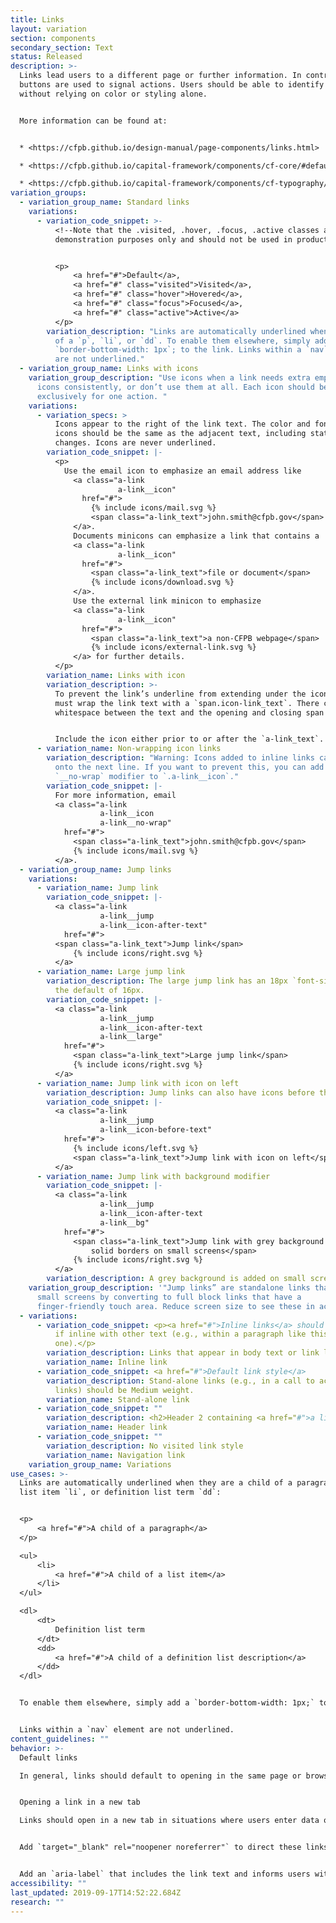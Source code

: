 ```yaml
---
title: Links
layout: variation
section: components
secondary_section: Text
status: Released
description: >-
  Links lead users to a different page or further information. In contrast,
  buttons are used to signal actions. Users should be able to identify links
  without relying on color or styling alone.


  More information can be found at:


  * <https://cfpb.github.io/design-manual/page-components/links.html>

  * <https://cfpb.github.io/capital-framework/components/cf-core/#default-links>

  * <https://cfpb.github.io/capital-framework/components/cf-typography/#link-patterns>
variation_groups:
  - variation_group_name: Standard links
    variations:
      - variation_code_snippet: >-
          <!--Note that the .visited, .hover, .focus, .active classes are for
          demonstration purposes only and should not be used in production.-->


          <p>
              <a href="#">Default</a>,
              <a href="#" class="visited">Visited</a>,
              <a href="#" class="hover">Hovered</a>,
              <a href="#" class="focus">Focused</a>,
              <a href="#" class="active">Active</a>
          </p>
        variation_description: "Links are automatically underlined when they are a child
          of a `p`, `li`, or `dd`. To enable them elsewhere, simply add a
          `border-bottom-width: 1px`; to the link. Links within a `nav` element
          are not underlined."
  - variation_group_name: Links with icons
    variation_group_description: "Use icons when a link needs extra emphasis. Use
      icons consistently, or don’t use them at all. Each icon should be used
      exclusively for one action. "
    variations:
      - variation_specs: >
          Icons appear to the right of the link text. The color and font-size of
          icons should be the same as the adjacent text, including state
          changes. Icons are never underlined.
        variation_code_snippet: |-
          <p>
            Use the email icon to emphasize an email address like
              <a class="a-link
                        a-link__icon"
                href="#">
                  {% include icons/mail.svg %}
                  <span class="a-link_text">john.smith@cfpb.gov</span>
              </a>.
              Documents minicons can emphasize a link that contains a
              <a class="a-link
                        a-link__icon"
                href="#">
                  <span class="a-link_text">file or document</span>
                  {% include icons/download.svg %}
              </a>.
              Use the external link minicon to emphasize
              <a class="a-link
                        a-link__icon"
                href="#">
                  <span class="a-link_text">a non-CFPB webpage</span>
                  {% include icons/external-link.svg %}
              </a> for further details.
          </p>
        variation_name: Links with icon
        variation_description: >-
          To prevent the link’s underline from extending under the icon, you
          must wrap the link text with a `span.icon-link_text`. There can be no
          whitespace between the text and the opening and closing span tags.


          Include the icon either prior to or after the `a-link_text`. It is important the text and icon are siblings to correctly handle underlines.
      - variation_name: Non-wrapping icon links
        variation_description: "Warning: Icons added to inline links can sometimes break
          onto the next line. If you want to prevent this, you can add the
          `__no-wrap` modifier to `.a-link__icon`."
        variation_code_snippet: |-
          For more information, email
          <a class="a-link
                    a-link__icon
                    a-link__no-wrap"
            href="#">
              <span class="a-link_text">john.smith@cfpb.gov</span>
              {% include icons/mail.svg %}
          </a>.
  - variation_group_name: Jump links
    variations:
      - variation_name: Jump link
        variation_code_snippet: |-
          <a class="a-link
                    a-link__jump
                    a-link__icon-after-text"
            href="#">
          <span class="a-link_text">Jump link</span>
              {% include icons/right.svg %}
          </a>
      - variation_name: Large jump link
        variation_description: The large jump link has an 18px `font-size`, compared to
          the default of 16px.
        variation_code_snippet: |-
          <a class="a-link
                    a-link__jump
                    a-link__icon-after-text
                    a-link__large"
            href="#">
              <span class="a-link_text">Large jump link</span>
              {% include icons/right.svg %}
          </a>
      - variation_name: Jump link with icon on left
        variation_description: Jump links can also have icons before the text, like icon links.
        variation_code_snippet: |-
          <a class="a-link
                    a-link__jump
                    a-link__icon-before-text"
            href="#">
              {% include icons/left.svg %}
              <span class="a-link_text">Jump link with icon on left</span>
          </a>
      - variation_name: Jump link with background modifier
        variation_code_snippet: |-
          <a class="a-link
                    a-link__jump
                    a-link__icon-after-text
                    a-link__bg"
            href="#">
              <span class="a-link_text">Jump link with grey background and
                  solid borders on small screens</span>
              {% include icons/right.svg %}
          </a>
        variation_description: A grey background is added on small screens.
    variation_group_description: '"Jump links” are standalone links that respond to
      small screens by converting to full block links that have a
      finger-friendly touch area. Reduce screen size to see these in action.'
  - variations:
      - variation_code_snippet: <p><a href="#">Inline links</a> should be Regular weight
          if inline with other text (e.g., within a paragraph like this
          one).</p>
        variation_description: Links that appear in body text or link lists are underlined.
        variation_name: Inline link
      - variation_code_snippet: <a href="#">Default link style</a>
        variation_description: Stand-alone links (e.g., in a call to action or list of
          links) should be Medium weight.
        variation_name: Stand-alone link
      - variation_code_snippet: ""
        variation_description: <h2>Header 2 containing <a href="#">a link</a></h2>
        variation_name: Header link
      - variation_code_snippet: ""
        variation_description: No visited link style
        variation_name: Navigation link
    variation_group_name: Variations
use_cases: >-
  Links are automatically underlined when they are a child of a paragraph `p`,
  list item `li`, or definition list term `dd`:


  <p>
      <a href="#">A child of a paragraph</a>
  </p>

  <ul>
      <li>
          <a href="#">A child of a list item</a>
      </li>
  </ul>

  <dl>
      <dt>
          Definition list term
      </dt>
      <dd>
          <a href="#">A child of a definition list description</a>
      </dd>
  </dl>


  To enable them elsewhere, simply add a `border-bottom-width: 1px;` to the link.


  Links within a `nav` element are not underlined.
content_guidelines: ""
behavior: >-
  Default links

  In general, links should default to opening in the same page or browser tab. This allows the user to choose whether they want to open an additional window in order to view the content.


  Opening a link in a new tab

  Links should open in a new tab in situations where users enter data or make selections that would be lost if they left the page. This includes interactive tools, search filters, and forms where the user has to enter and submit information.


  Add `target="_blank" rel="noopener noreferrer"` to direct these links to securely open in a new tab.


  Add an `aria-label` that includes the link text and informs users with visual impairments that the link will open in a new tab. An example would be `aria-label="Learn why some county data are unavailable. (Link opens in new tab.)"` This meets [WCAG guideline 3.2 that webpages should work in a predictable way](https://www.w3.org/TR/WCAG20-TECHS/G201.html).
accessibility: ""
last_updated: 2019-09-17T14:52:22.684Z
research: ""
---
```

